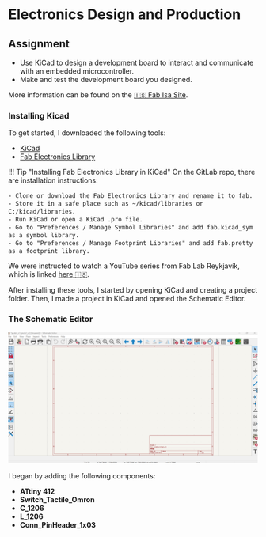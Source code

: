 # Electronics Design and Production

## Assignment

- Use KiCad to design a development board to interact and communicate with an embedded microcontroller.
- Make and test the development board you designed.

More information can be found on the [🇮🇸 Fab Isa Site](https://www.fabisa.is/N%C3%A1msefni/Pre-Fab/2-rafrasasmidi/).

### Installing Kicad

To get started, I downloaded the following tools:

- [KiCad](https://www.kicad.org/)
- [Fab Electronics Library](https://gitlab.fabcloud.org/pub/libraries/electronics/kicad)

!!! Tip "Installing Fab Electronics Library in KiCad"
	On the GitLab repo, there are installation instructions:

	- Clone or download the Fab Electronics Library and rename it to fab.
	- Store it in a safe place such as ~/kicad/libraries or C:/kicad/libraries.
	- Run KiCad or open a KiCad .pro file.
	- Go to "Preferences / Manage Symbol Libraries" and add fab.kicad_sym as a symbol library.
	- Go to "Preferences / Manage Footprint Libraries" and add fab.pretty as a footprint library.

We were instructed to watch a YouTube series from Fab Lab Reykjavík, which is linked [here 🇮🇸](https://www.youtube.com/playlist?list=PLs4ifnZzVJmqaSM1lsg68vPVtJxVNhVwV).

After installing these tools, I started by opening KiCad and creating a project folder. Then, I made a project in KiCad and opened the Schematic Editor.

### The Schematic Editor

![KiCad Schematic Editor](../images/KiCad/SchEditor.png)

I began by adding the following components:

- **ATtiny 412**
- **Switch_Tactile_Omron**
- **C_1206**
- **L_1206**
- **Conn_PinHeader_1x03**

